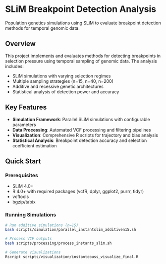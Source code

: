 # SLiM Breakpoint Detection Analysis

Population genetics simulations using SLiM to evaluate breakpoint detection methods for temporal genomic data.

## Overview

This project implements and evaluates methods for detecting breakpoints in selection pressure using temporal sampling of genomic data. The analysis includes:

- SLiM simulations with varying selection regimes
- Multiple sampling strategies (n=15, n=40, n=200)
- Additive and recessive genetic architectures
- Statistical analysis of detection power and accuracy

## Key Features

- **Simulation Framework**: Parallel SLiM simulations with configurable parameters
- **Data Processing**: Automated VCF processing and filtering pipelines
- **Visualization**: Comprehensive R scripts for trajectory and bias analysis
- **Statistical Analysis**: Breakpoint detection accuracy and selection coefficient estimation

## Quick Start

### Prerequisites
- SLiM 4.0+
- R 4.0+ with required packages (vcfR, dplyr, ggplot2, purrr, tidyr)
- vcftools
- bgzip/tabix

### Running Simulations
```bash
# Run additive simulations (n=15)
bash scripts/simulation/parallel_instantslim_additiven15.sh

# Process VCF outputs
bash scripts/processing/process_instants_slim.sh

# Generate visualizations
Rscript scripts/visualization/instanteouss_visualize_final.R
